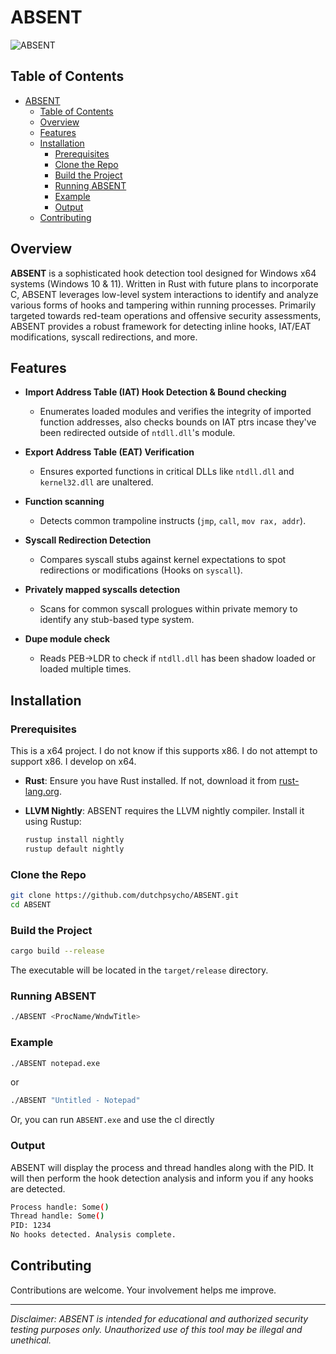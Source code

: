 # ABSENT

![ABSENT](.idea/EXAMPLE.gif)

## Table of Contents

- [ABSENT](#absent)
  - [Table of Contents](#table-of-contents)
  - [Overview](#overview)
  - [Features](#features)
  - [Installation](#installation)
    - [Prerequisites](#prerequisites)
    - [Clone the Repo](#clone-the-repo)
    - [Build the Project](#build-the-project)
    - [Running ABSENT](#running-absent)
    - [Example](#example)
    - [Output](#output)
  - [Contributing](#contributing)

## Overview

**ABSENT** is a sophisticated hook detection tool designed for Windows x64 systems (Windows 10 & 11). Written in Rust with future plans to incorporate C, ABSENT leverages low-level system interactions to identify and analyze various forms of hooks and tampering within running processes. Primarily targeted towards red-team operations and offensive security assessments, ABSENT provides a robust framework for detecting inline hooks, IAT/EAT modifications, syscall redirections, and more.

## Features

- **Import Address Table (IAT) Hook Detection & Bound checking**
  - Enumerates loaded modules and verifies the integrity of imported function addresses, also checks bounds on IAT ptrs incase they've been redirected outside of ``ntdll.dll``'s module.
  
- **Export Address Table (EAT) Verification**
  - Ensures exported functions in critical DLLs like `ntdll.dll` and `kernel32.dll` are unaltered.
  
- **Function scanning**
  - Detects common trampoline instructs (`jmp`, `call`, `mov rax, addr`).
  
- **Syscall Redirection Detection**
  - Compares syscall stubs against kernel expectations to spot redirections or modifications (Hooks on ``syscall``).

- **Privately mapped syscalls detection**
  - Scans for common syscall prologues within private memory to identify any stub-based type system.

- **Dupe module check**
  - Reads PEB->LDR to check if ``ntdll.dll`` has been shadow loaded or loaded multiple times.

## Installation

### Prerequisites

This is a x64 project. I do not know if this supports x86. I do not attempt to support x86. I develop on x64.

- **Rust**: Ensure you have Rust installed. If not, download it from [rust-lang.org](https://www.rust-lang.org/tools/install).
- **LLVM Nightly**: ABSENT requires the LLVM nightly compiler. Install it using Rustup:

  ```sh
  rustup install nightly
  rustup default nightly
  ```

### Clone the Repo

```sh
git clone https://github.com/dutchpsycho/ABSENT.git
cd ABSENT
```

### Build the Project

```sh
cargo build --release
```

The executable will be located in the `target/release` directory.

### Running ABSENT

```sh
./ABSENT <ProcName/WndwTitle>
```

### Example

```sh
./ABSENT notepad.exe
```

or

```sh
./ABSENT "Untitled - Notepad"
```

Or, you can run ``ABSENT.exe`` and use the cl directly

### Output

ABSENT will display the process and thread handles along with the PID. It will then perform the hook detection analysis and inform you if any hooks are detected.

```sh
Process handle: Some()
Thread handle: Some()
PID: 1234
No hooks detected. Analysis complete.
```

## Contributing

Contributions are welcome. Your involvement helps me improve.

---

*Disclaimer: ABSENT is intended for educational and authorized security testing purposes only. Unauthorized use of this tool may be illegal and unethical.*
